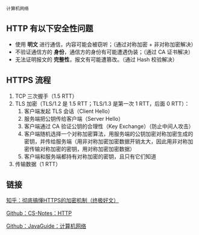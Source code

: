 `计算机网络`

## HTTP 有以下安全性问题

- 使用 **明文** 进行通信，内容可能会被窃听；（通过对称加密 + 非对称加密解决）
- 不验证通信方的 **身份**，通信方的身份有可能遭遇伪装；（通过 CA 证书解决）
- 无法证明报文的 **完整性**，报文有可能遭篡改。（通过 Hash 校验解决）

## HTTPS 流程

1. TCP 三次握手（1.5 RTT）
2. TLS 加密（TLS/1.2 是 1.5 RTT；TLS/1.3 是第一次 1 RTT，后面 0 RTT）：
   1. 客户端发起 TLS 会话（Client Hello）
   2. 服务端把公钥传给客户端（Server Hello）
   3. 客户端通过 CA 验证公钥的合理性（Key Exchange）（防止中间人攻击）
   4. 客户端随机选择一个对称加密算法，用服务端的公钥加密对称加密生成的密钥，并传给服务端（用非对称加密加密数据开销太大，因此用非对称加密传输对称加密的密钥，用对称加密加密数据）
   5. 客户端和服务端都持有对称加密的密钥，且只有它们知道
3. 传输数据（1 RTT）


## 链接
[知乎：彻底搞懂HTTPS的加密机制（终极好文）](https://zhuanlan.zhihu.com/p/43789231)

[Github：CS-Notes：HTTP](http://www.cyc2018.xyz/%E8%AE%A1%E7%AE%97%E6%9C%BA%E5%9F%BA%E7%A1%80/HTTP/HTTP.html#%E5%85%AD%E3%80%81https)

[Github：JavaGuide：计算机网络](https://github.com/Snailclimb/JavaGuide/blob/master/docs/network/%E8%AE%A1%E7%AE%97%E6%9C%BA%E7%BD%91%E7%BB%9C.md)

